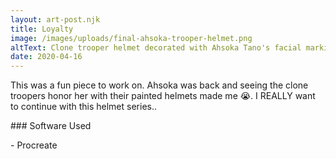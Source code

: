 ```yaml
---
layout: art-post.njk
title: Loyalty
image: /images/uploads/final-ahsoka-trooper-helmet.png
altText: Clone trooper helmet decorated with Ahsoka Tano's facial markings
date: 2020-04-16
---
```

T﻿his was a fun piece to work on. Ahsoka was back and seeing the clone troopers honor her with their painted helmets made me 😭. I REALLY want to continue with this helmet series..

#﻿## Software Used

-﻿ Procreate

